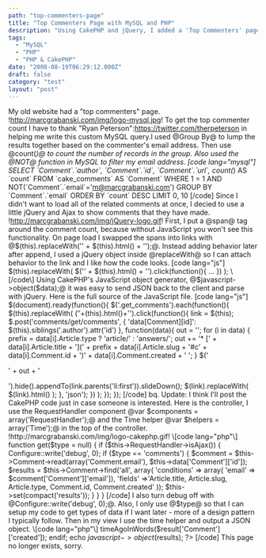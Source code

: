 ```yaml
---
path: "top-commenters-page"
title: "Top Commenters Page with MySQL and PHP"
description: "Using CakePHP and jQuery, I added a 'Top Commenters' page to my website."
tags: 
  - "MySQL"
  - "PHP"
  - "PHP & CakePHP"
date: "2008-08-19T06:29:12.000Z"
draft: false
category: "test"
layout: "post"
---
```


My old website had a "top commenters" page. !http://marcgrabanski.com/img/logo-mysql.jpg! To get the top commenter count I have to thank "Ryan Peterson":https://twitter.com/therpeterson in helping me write this custom MySQL query.I used @Group By@ to lump the results together based on the commenter's email address. Then use @count(*)@ to count the number of records in the group. Also used the @NOT@ function in MySQL to filter my email address. \[code lang="mysql"\] SELECT \`Comment\`.\`author\`, \`Comment\`.\`id\`, \`Comment\`.\`url\`, count(*) AS \`count\` FROM \`cake_comments\` AS \`Comment\` WHERE 1 = 1 AND NOT(\`Comment\`.\`email\`='m@marcgrabanski.com') GROUP BY \`Comment\`.\`email\` ORDER BY \`count\` DESC LIMIT 0, 10 \[/code\] Since I didn't want to load all of the related comments at once, I decied to use a little jQuery and Ajax to show comments that they have made. !http://marcgrabanski.com/img/jQuery-logo.gif! First, I put a @span@ tag around the comment count, because without JavaScript you won't see this functionality. On page load I swapped the spans into links with @$(this).replaceWith('' \+ $(this).html() + '');@. Instead adding behavior later after append, I used a jQuery object inside @replaceWith@ so I can attach behavior to the link and I like how the code looks. \[code lang="js"\] $(this).replaceWith( $('' + $(this).html() + '').click(function(){ ... }) ); \[/code\] Using CakePHP's JavaScript object generator, @$javascript->object($data);@ it was easy to send JSON back to the client and parse with jQuery. Here is the full source of the JavaScript file. \[code lang="js"\] $(document).ready(function(){ $('.get_comments').each(function(){ $(this).replaceWith( $(''+$(this).html()+'').click(function(){ link = $(this); $.post('comments/get/comments', { 'data\[Comment\]\[id\]': $(this).siblings('.author').attr('id') }, function(data){ out = ''; for (i in data) { prefix = data\[i\].Article.type ? 'article/' : 'answers/'; out += '*   [' \+ data\[i\].Article.title + '](' + prefix + data[i].Article.slug + '#c' + data[i].Comment.id + ')' \+ data\[i\].Comment.created + '
'; } $('

' \+ out + '

').hide().appendTo(link.parents('li:first')).slideDown(); $(link).replaceWith( $(link).html() ); }, 'json'); }) ); }); }); \[/code\] bq. Update: I think I'll post the CakePHP code just in case someone is interested. Here is the controller, I use the RequestHandler component @var $components = array('RequestHandler');@ and the Time helper @var $helpers = array('Time');@ in the top of the controller. !http://marcgrabanski.com/img/logo-cakephp.gif! \[code lang="php"\] function get($type = null) { if ($this->RequestHandler->isAjax()) { Configure::write('debug', 0); if ($type == 'comments') { $comment = $this->Comment->read(array('Comment.email'), $this->data\['Comment'\]\['id'\]); $results = $this->Comment->find('all', array( 'conditions' => array( 'email' => $comment\['Comment'\]\['email'\]), 'fields' =>'Article.title, Article.slug, Article.type, Comment.id, Comment.created' )); $this->set(compact('results')); } } } \[/code\] I also turn debug off with @Configure::write('debug', 0);@. Also, I only use @$type@ so that I can setup my code to get types of data if I want later - more of a design pattern I typically follow. Then in my view I use the time helper and output a JSON object. \[code lang="php"\] timeAgoInWords($result\['Comment'\]\['created'\]); endif; echo $javascript->object($results); ?> \[/code\] This page no longer exists, sorry.